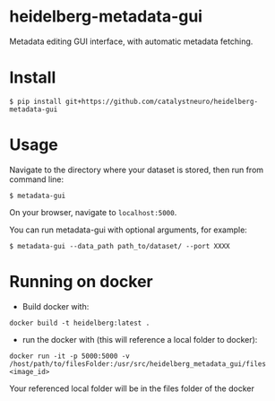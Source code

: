 # heidelberg-metadata-gui
Metadata editing GUI interface, with automatic metadata fetching.


# Install

```
$ pip install git+https://github.com/catalystneuro/heidelberg-metadata-gui
```

# Usage

Navigate to the directory where your dataset is stored, then run from command line:
```
$ metadata-gui
```
  
On your browser, navigate to `localhost:5000`.

You can run metadata-gui with optional arguments, for example:
```
$ metadata-gui --data_path path_to/dataset/ --port XXXX
```

# Running on docker

- Build docker with:  
```
docker build -t heidelberg:latest . 
```
  
- run the docker with (this will reference a local folder to docker):  
```
docker run -it -p 5000:5000 -v /host/path/to/filesFolder:/usr/src/heidelberg_metadata_gui/files <image_id>
```
  
Your referenced local folder will be in the files folder of the docker